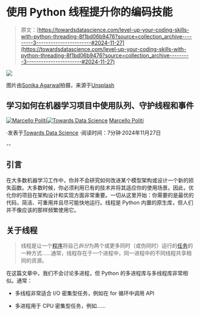 # 使用 Python 线程提升你的编码技能

> 原文：[https://towardsdatascience.com/level-up-your-coding-skills-with-python-threading-8f1bd06b9476?source=collection_archive---------3-----------------------#2024-11-27](https://towardsdatascience.com/level-up-your-coding-skills-with-python-threading-8f1bd06b9476?source=collection_archive---------3-----------------------#2024-11-27)

![](../Images/c0583e9f19a60078de7cb7565c397b23.png)

图片由[Sonika Agarwal](https://unsplash.com/@sonika_agarwal?utm_source=medium&utm_medium=referral)拍摄，来源于[Unsplash](https://unsplash.com/?utm_source=medium&utm_medium=referral)

## 学习如何在机器学习项目中使用队列、守护线程和事件

[](https://medium.com/@marcellopoliti?source=post_page---byline--8f1bd06b9476--------------------------------)[![Marcello Politi](../Images/484e44571bd2e75acfe5fef3146ab3c2.png)](https://medium.com/@marcellopoliti?source=post_page---byline--8f1bd06b9476--------------------------------)[](https://towardsdatascience.com/?source=post_page---byline--8f1bd06b9476--------------------------------)[![Towards Data Science](../Images/a6ff2676ffcc0c7aad8aaf1d79379785.png)](https://towardsdatascience.com/?source=post_page---byline--8f1bd06b9476--------------------------------) [Marcello Politi](https://medium.com/@marcellopoliti?source=post_page---byline--8f1bd06b9476--------------------------------)

·发表于[Towards Data Science](https://towardsdatascience.com/?source=post_page---byline--8f1bd06b9476--------------------------------) ·阅读时间：7分钟·2024年11月27日

--

## 引言

在大多数机器学习工作中，你并不会研究如何改进某个模型架构或设计一个新的损失函数。大多数时候，你必须利用已有的技术并将其适应你的使用场景。因此，优化你的项目在架构设计和实现方面非常重要。一切从这里开始：你需要的是最优的代码，简洁、可重用并且尽可能快地运行。线程是 Python 内置的原生库，但人们并不像应该的那样频繁使用它。

## 关于线程

> 线程是让一个[程序](https://simple.wikipedia.org/wiki/Computer_program)将自己*拆分*为两个或更多同时（或伪同时）运行的[任务](https://simple.wikipedia.org/wiki/Task_(computers))的一种方式……通常，线程存在于一个进程中，同一进程中的不同线程共享相同的资源。

在这篇文章中，我们不会讨论多进程，但 Python 的多进程库与多线程库非常相似。通常：

+   多线程非常适合 I/O 密集型任务，例如在 for 循环中调用 API

+   多进程用于 CPU 密集型任务，例如……
